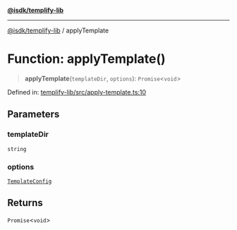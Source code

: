 [**@isdk/templify-lib**](../README.md)

***

[@isdk/templify-lib](../globals.md) / applyTemplate

# Function: applyTemplate()

> **applyTemplate**(`templateDir`, `options`): `Promise`\<`void`\>

Defined in: [templify-lib/src/apply-template.ts:10](https://github.com/isdk/templify-lib.js/blob/2074257ae84556236345f69e1a42173a287cae3a/src/apply-template.ts#L10)

## Parameters

### templateDir

`string`

### options

[`TemplateConfig`](../interfaces/TemplateConfig.md)

## Returns

`Promise`\<`void`\>
